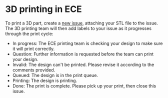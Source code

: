 # 3D printing in ECE

To print a 3D part, create a [new issue]([https://github.com/bjones1/MSU-ECE-3D-printing/issues](https://github.com/bjones1/MSU-ECE-3D-printing/issues/new/choose)), attaching your STL file to the issue. The 3D printing team will then add labels to your issue as it progresses through the print cycle:
- In progress: The ECE printing team is checking your design to make sure it will print correctly.
- Question: Further information is requested before the team can print your design.
- Invalid: The design can't be printed. Please revise it according to the comments provided.
- Queued: The design is in the print queue.
- Printing: The design is printing.
- Done: The print is complete. Please pick up your print, then close this issue.
